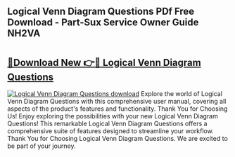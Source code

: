 ## Logical Venn Diagram Questions PDf Free Download - Part-Sux Service Owner Guide NH2VA

# <h2><a href="http://dfpqlby.blite.top/?on=Logical+Venn+Diagram+Questions">🔗Download New 👉🔴 Logical Venn Diagram Questions</a></h2>

[![Logical Venn Diagram Questions download](https://i.imgur.com/lujVjoI.png)](http://dfpqlby.blite.top/?on=Logical+Venn+Diagram+Questions)
Explore the world of Logical Venn Diagram Questions with this comprehensive user manual, covering all aspects of the product's features and functionality. Thank You for Choosing Us! Enjoy exploring the possibilities with your new Logical Venn Diagram Questions! This remarkable Logical Venn Diagram Questions offers a comprehensive suite of features designed to streamline your workflow. Thank You for Choosing Logical Venn Diagram Questions. We are excited to be part of your journey.
